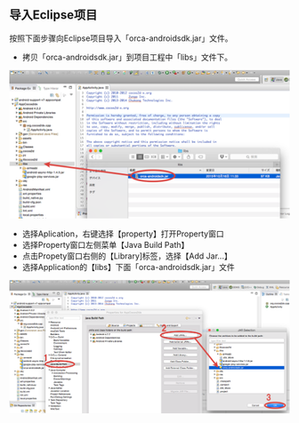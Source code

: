 ## 导入Eclipse项目

按照下面步骤向Eclipse项目导入「orca-androidsdk.jar」文件。

* 拷贝「orca-androidsdk.jar」到项目工程中「libs」文件下。


![integration01](./img01.png)


* 选择Aplication，右键选择【property】打开Property窗口
* 选择Property窗口左侧菜单【Java Build Path】
* 点击Propety窗口右侧的【Library]标签，选择【Add Jar...】
* 选择Application的【libs】下面「orca-androidsdk.jar」文件


![integration02](./img02.png)
